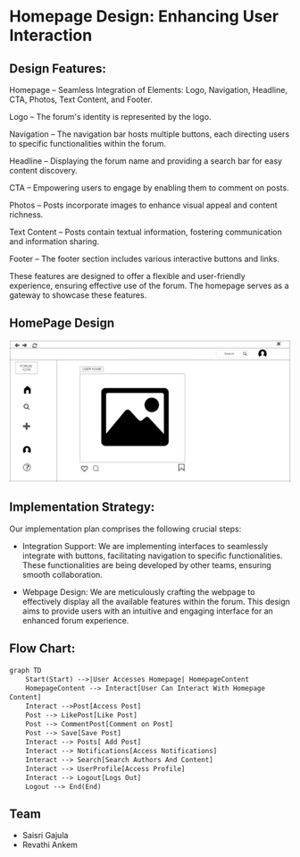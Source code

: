 # Homepage Design: Enhancing User Interaction

## Design Features:
Homepage – Seamless Integration of Elements: Logo, Navigation, Headline, CTA, Photos, Text Content, and Footer.

Logo – The forum's identity is represented by the logo.

Navigation – The navigation bar hosts multiple buttons, each directing users to specific functionalities within the forum.

Headline – Displaying the forum name and providing a search bar for easy content discovery.

CTA – Empowering users to engage by enabling them to comment on posts.

Photos – Posts incorporate images to enhance visual appeal and content richness.

Text Content – Posts contain textual information, fostering communication and information sharing.

Footer – The footer section includes various interactive buttons and links.

These features are designed to offer a flexible and user-friendly experience, ensuring effective use of the forum. The homepage serves as a gateway to showcase these features.

## HomePage Design
![Home Page Design](https://github.com/Saisri-Gajula/forum/blob/main/MicrosoftTeams-image%20(1).png)

##  Implementation Strategy:

Our implementation plan comprises the following crucial steps:

-   Integration Support: We are implementing interfaces to seamlessly integrate with buttons, facilitating navigation to specific functionalities. These functionalities are being developed by other teams, ensuring smooth collaboration.
    
-   Webpage Design: We are meticulously crafting the webpage to effectively display all the available features within the forum. This design aims to provide users with an intuitive and engaging interface for an enhanced forum experience.




## Flow Chart:

```mermaid
graph TD
    Start(Start) -->|User Accesses Homepage| HomepageContent
    HomepageContent --> Interact[User Can Interact With Homepage Content]
    Interact -->Post[Access Post]
    Post --> LikePost[Like Post]
    Post --> CommentPost[Comment on Post]
    Post --> Save[Save Post]
    Interact --> Posts[ Add Post]
    Interact --> Notifications[Access Notifications]
    Interact --> Search[Search Authors And Content]
    Interact --> UserProfile[Access Profile]
    Interact --> Logout[Logs Out]
    Logout --> End(End)

```
## Team

-   Saisri Gajula    
-   Revathi Ankem
